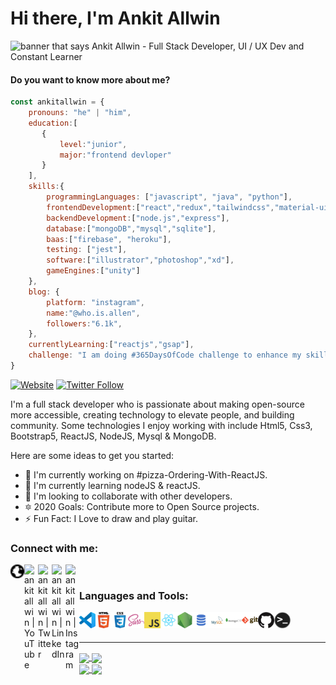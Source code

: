 # Hi there, I'm Ankit Allwin
<img src="https://github.com/ankitallwin/ankitallwin/blob/master/ankit-allwin-Header.png" alt="banner that says Ankit Allwin - Full Stack Developer, UI / UX Dev and Constant Learner">

#### Do you want to know more about me?

```javascript
const ankitallwin = {
    pronouns: "he" | "him",
    education:[
       {
           level:"junior",
           major:"frontend devloper"   
       }
    ],
    skills:{
        programmingLanguages: ["javascript", "java", "python"],
        frontendDevelopment:["react","redux","tailwindcss","material-ui","bootstrap"],
        backendDevelopment:["node.js","express"],
        database:["mongoDB","mysql","sqlite"],
        baas:["firebase", "heroku"],
        testing: ["jest"],
        software:["illustrator","photoshop","xd"],
        gameEngines:["unity"]
    },
    blog: {
        platform: "instagram",
        name:"@who.is.allen",
        followers:"6.1k",
    },
    currentlyLearning:["reactjs","gsap"],
    challenge: "I am doing #365DaysOfCode challenge to enhance my skills for fullstack development."
}
```

[![Website](https://img.shields.io/website?label=ANKITALLWIN.com&style=for-the-badge&url=https%3A%2F%2Fcodestackr.com)](https://ankitallwin.com)
[![Twitter Follow](https://img.shields.io/twitter/follow/ankit_allwin?color=1DA1F2&logo=twitter&style=for-the-badge)](https://twitter.com/intent/follow?original_referer=https%3A%2F%2Fgithub.com%2FcodeSTACKr&screen_name=codeSTACKr)

I'm a full stack developer who is passionate about making open-source more accessible, creating technology to elevate people, and building community. Some technologies I enjoy working with include Html5, Css3, Bootstrap5, ReactJS, NodeJS, Mysql & MongoDB.

Here are some ideas to get you started:
- :pizza:­ I'm currently working on #pizza-Ordering-With-ReactJS.
- :page_with_curl: I'm currently learning nodeJS & reactJS.
- :two_men_holding_hands: I'm looking to collaborate with other developers.
- :six_pointed_star: 2020 Goals: Contribute more to Open Source projects.
- :zap: Fun Fact: I Love to draw and play guitar.

### Connect with me:

[<img align="left" alt="ankitallwin.com" width="22px" src="https://raw.githubusercontent.com/iconic/open-iconic/master/svg/globe.svg" />][website]
[<img align="left" alt="ankitallwin | YouTube" width="22px" src="https://cdn.jsdelivr.net/npm/simple-icons@v3/icons/youtube.svg" />][youtube]
[<img align="left" alt="ankitallwin | Twitter" width="22px" src="https://cdn.jsdelivr.net/npm/simple-icons@v3/icons/twitter.svg" />][twitter]
[<img align="left" alt="ankitallwin | LinkedIn" width="22px" src="https://cdn.jsdelivr.net/npm/simple-icons@v3/icons/linkedin.svg" />][linkedin]
[<img align="left" alt="ankitallwin | Instagram" width="22px" src="https://cdn.jsdelivr.net/npm/simple-icons@v3/icons/instagram.svg" />][instagram]

<br />

### Languages and Tools:

[<img align="left" alt="Visual Studio Code" width="26px" src="https://raw.githubusercontent.com/github/explore/80688e429a7d4ef2fca1e82350fe8e3517d3494d/topics/visual-studio-code/visual-studio-code.png" />][webdevplaylist]
[<img align="left" alt="HTML5" width="26px" src="https://raw.githubusercontent.com/github/explore/80688e429a7d4ef2fca1e82350fe8e3517d3494d/topics/html/html.png" />][webdevplaylist]
[<img align="left" alt="CSS3" width="26px" src="https://raw.githubusercontent.com/github/explore/80688e429a7d4ef2fca1e82350fe8e3517d3494d/topics/css/css.png" />][cssplaylist]
[<img align="left" alt="Sass" width="26px" src="https://raw.githubusercontent.com/github/explore/80688e429a7d4ef2fca1e82350fe8e3517d3494d/topics/sass/sass.png" />][cssplaylist]
[<img align="left" alt="JavaScript" width="26px" src="https://raw.githubusercontent.com/github/explore/80688e429a7d4ef2fca1e82350fe8e3517d3494d/topics/javascript/javascript.png" />][jsplaylist]
[<img align="left" alt="React" width="26px" src="https://raw.githubusercontent.com/github/explore/80688e429a7d4ef2fca1e82350fe8e3517d3494d/topics/react/react.png" />][reactplaylist]
[<img align="left" alt="Node.js" width="26px" src="https://raw.githubusercontent.com/github/explore/80688e429a7d4ef2fca1e82350fe8e3517d3494d/topics/nodejs/nodejs.png" />][webdevplaylist]
[<img align="left" alt="SQL" width="26px" src="https://raw.githubusercontent.com/github/explore/80688e429a7d4ef2fca1e82350fe8e3517d3494d/topics/sql/sql.png" />][webdevplaylist]
[<img align="left" alt="MySQL" width="26px" src="https://raw.githubusercontent.com/github/explore/80688e429a7d4ef2fca1e82350fe8e3517d3494d/topics/mysql/mysql.png" />][webdevplaylist]
[<img align="left" alt="MongoDB" width="26px" src="https://raw.githubusercontent.com/github/explore/80688e429a7d4ef2fca1e82350fe8e3517d3494d/topics/mongodb/mongodb.png" />][webdevplaylist]
[<img align="left" alt="Git" width="26px" src="https://raw.githubusercontent.com/github/explore/80688e429a7d4ef2fca1e82350fe8e3517d3494d/topics/git/git.png" />][webdevplaylist]
[<img align="left" alt="GitHub" width="26px" src="https://raw.githubusercontent.com/github/explore/78df643247d429f6cc873026c0622819ad797942/topics/github/github.png" />][webdevplaylist]
[<img align="left" alt="Terminal" width="26px" src="https://raw.githubusercontent.com/github/explore/80688e429a7d4ef2fca1e82350fe8e3517d3494d/topics/terminal/terminal.png" />][webdevplaylist]

<br />
<br />

---



<a href="https://github.com/ankitallwin/shipi">
  <img align="center" src="https://github-readme-stats.vercel.app/api/pin/?username=ankitallwin&repo=shipi&show_icons=true&theme=algolia" />
</a>
<a href="https://github.com/ankitallwin/Covid19-IndiaTracker">
  <img align="center" src="https://github-readme-stats.vercel.app/api/pin/?username=ankitallwin&repo=Covid19-IndiaTracker&show_icons=true&theme=algolia" />
</a>

<br />

<a href="https://github.com/ankitallwin/ankit-portfolio">
  <img align="center" src="https://github-readme-stats.vercel.app/api/pin/?username=ankitallwin&repo=ankit-portfolio&show_icons=true&theme=algolia" />
</a>
<a href="https://github.com/ankitallwin/vanilla-todo">
  <img align="center" src="https://github-readme-stats.vercel.app/api/pin/?username=ankitallwin&repo=vanilla-todo&show_icons=true&theme=algolia" />
</a>


[website]: https://ankitallwin.com
[twitter]: https://twitter.com/ankit_allwin
[youtube]: https://youtube.com/
[instagram]: https://instagram.com/ankit.allen007
[linkedin]: https://linkedin.com/in/ankitallwin
[webdevplaylist]: https://www.youtube.com/
[jsplaylist]: https://www.youtube.com/
[cssplaylist]: https://www.youtube.com/
[reactplaylist]: https://www.youtube.com/
